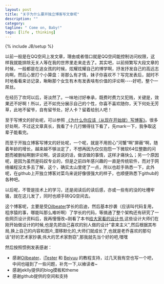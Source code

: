 ```yaml
---
layout: post
title: "关于为什么要开独立博客写文章呢"
description: ""
category:
tagline: " Come on, Baby!"
tags: [life , thinking]
---
```

{% include JB/setup %}
<div class="blogcontent">
	<p>
		以前一般是在QQ空间上发文章，理由或者借口就是QQ空间能控制访问权限，这样我就能排除无关人等在我的世界里走来走去了。其实吧，以前频繁写大段文章的时候，一般都是在追女孩的时候，炫耀炫耀自己的博学啊，抒发抒发自己的高远志向啊，然后心里打个小算盘：哥那么有才情，妹子你喜欢不？写完发表后，就时不时地看看来访记录，瞅瞅那个女生有木有发表啥有价值的评论啊----好吧，整个一屌丝。
	</p>
	<p>
		在经历了坎坷以后，哥淡然了。一味地讨好奉承，既费时费力又犯贱，关键是，效果还不好啊！所以，还不如充分展示自己的个性，你喜不喜欢随你，天下何处无芳草，此地不留爷，自有留爷处，好人卡？留着给别人吧！
	</p>
	<p>
		至于写博文的好处呢，可以参照 <a href="http://mindhacks.cn/2009/02/15/why-you-should-start-blogging-now/" target="_blank">《为什么你应该（从现在开始就）写博客》</a>。很多好处啊，不过这文章真长，我看了十几行懒得往下看了，先mark一下，我争取这辈子能看完。
	</p>
	<p>
		而至于开独立博客写博文的好处呢，一个呢，就是不用担心”河蟹“啊”屏蔽“啊，随着年龄的增长，越来越不够淡定了，不想再因为仅仅抱怨一下微软64位整数的问题而被删帖啊删评论啊，说该说的话，做该做的事情，这样才痛快么；另一个原因呢，是因为虽然是码奴专业的，但是之前四年感兴趣的一直是传统软件，而对于网络编程没太多去了解，这个，确实太山里佬了一点，所以也趁手熟悉一下，此外呢，在github上开独立博客对菜鸟来说好像很强大的样子，也顺便熟悉下github的各种吧。
	</p>
	<p>
		以后呢，不管是技术上的学习，还是阅读后的读后感，亦或一些有的没的吐槽牢骚，就在这儿发了，同时也顺手转QQ空间去。
	</p>
	<p>
		这个博客呢，主要是受<a href="http://oilbeater.com" target="_blank">Oilbeater</a>学长的启迪，然后基本抄袭（应该叫代码复用，程序猿的事，哪能叫那么难听啊）了学长的代码，等搞通了整个架构还有研究了一些网页设计资料后，我再慢慢改~刚看了本书<a href="http://book.douban.com/subject/3323633/" target="_blank">给大家看的设计书</a>,这些设计大师们在刚开始做设计的时候,也是先把自己喜欢的别人做的设计"拿来主义",然后根据其布局,换上自己的内容和图片,潜移默化的,大师们就成长了,也就是老乔喜欢的那句话"好的艺术家抄袭,伟大的艺术家剽窃",那我就先当个好的吧,嘿嘿
	</p>
	<p>
		然后按照惯例发表感谢：
	</p>
	<ul>
		<li>
			感谢<a href="http://oilbeater.com" target="_blank">Oilbeater</a>、<a href="http://itester.me" target="_blank">iTester</a> 和 <a href="http://beiyuu.com" target="_blank">Beiyuu</a>	 的教程支持，过几天我有空也写一个吧，中间也碰到了一些问题，补充一下,以飨读者~
		</li>
		<li>	感谢jeklly提供的blog摸板和theme
		</li>
		<li>
			感谢github提供的空间和支持
		</li>
	</ul>    
</div>
